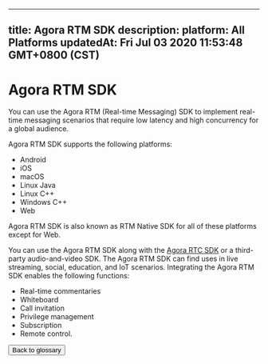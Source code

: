 
---
title: Agora RTM SDK
description: 
platform: All Platforms
updatedAt: Fri Jul 03 2020 11:53:48 GMT+0800 (CST)
---
# Agora RTM SDK
You can use the Agora RTM (Real-time Messaging) SDK to implement real-time messaging scenarios that require low latency and high concurrency for a global audience.

Agora RTM SDK supports the following platforms:

- Android
- iOS
- macOS
- Linux Java
- Linux C++
- Windows C++
- Web

Agora RTM SDK is also known as RTM Native SDK for all of these platforms except for Web. 

You can use the Agora RTM SDK along with the [Agora RTC SDK](#agora-rtc-sdk) or a third-party audio-and-video SDK. The Agora RTM SDK can find uses in live streaming, social, education, and IoT scenarios. Integrating the Agora RTM SDK enables the following functions:

- Real-time commentaries
- Whiteboard
- Call invitation
- Privilege management
- Subscription
- Remote control.

<a href="../../en/Agora%20Platform/terms.md"><button>Back to glossary</button></a>
